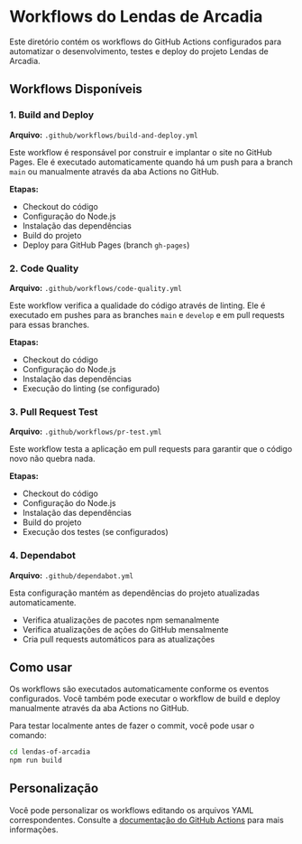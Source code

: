 # Workflows do Lendas de Arcadia

Este diretório contém os workflows do GitHub Actions configurados para automatizar o desenvolvimento, testes e deploy do projeto Lendas de Arcadia.

## Workflows Disponíveis

### 1. Build and Deploy
**Arquivo:** `.github/workflows/build-and-deploy.yml`

Este workflow é responsável por construir e implantar o site no GitHub Pages. Ele é executado automaticamente quando há um push para a branch `main` ou manualmente através da aba Actions no GitHub.

**Etapas:**
- Checkout do código
- Configuração do Node.js
- Instalação das dependências
- Build do projeto
- Deploy para GitHub Pages (branch `gh-pages`)

### 2. Code Quality
**Arquivo:** `.github/workflows/code-quality.yml`

Este workflow verifica a qualidade do código através de linting. Ele é executado em pushes para as branches `main` e `develop` e em pull requests para essas branches.

**Etapas:**
- Checkout do código
- Configuração do Node.js
- Instalação das dependências
- Execução do linting (se configurado)

### 3. Pull Request Test
**Arquivo:** `.github/workflows/pr-test.yml`

Este workflow testa a aplicação em pull requests para garantir que o código novo não quebra nada.

**Etapas:**
- Checkout do código
- Configuração do Node.js
- Instalação das dependências
- Build do projeto
- Execução dos testes (se configurados)

### 4. Dependabot
**Arquivo:** `.github/dependabot.yml`

Esta configuração mantém as dependências do projeto atualizadas automaticamente.

- Verifica atualizações de pacotes npm semanalmente
- Verifica atualizações de ações do GitHub mensalmente
- Cria pull requests automáticos para as atualizações

## Como usar

Os workflows são executados automaticamente conforme os eventos configurados. Você também pode executar o workflow de build e deploy manualmente através da aba Actions no GitHub.

Para testar localmente antes de fazer o commit, você pode usar o comando:

```bash
cd lendas-of-arcadia
npm run build
```

## Personalização

Você pode personalizar os workflows editando os arquivos YAML correspondentes. Consulte a [documentação do GitHub Actions](https://docs.github.com/pt/actions) para mais informações. 
